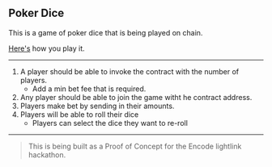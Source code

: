 ## Poker Dice

This is a game of poker dice that is being played on chain.

[Here's](https://www.youtube.com/watch?v=9InZ9eEnXzs) how you play it.

---

1. A player should be able to invoke the contract with the number of players.
   - Add a min bet fee that is required.
2. Any player should be able to join the game witht he contract address.
3. Players make bet by sending in their amounts.
4. Players will be able to roll their dice
   - Players can select the dice they want to re-roll

---

> This is being built as a Proof of Concept for the Encode lightlink hackathon.
